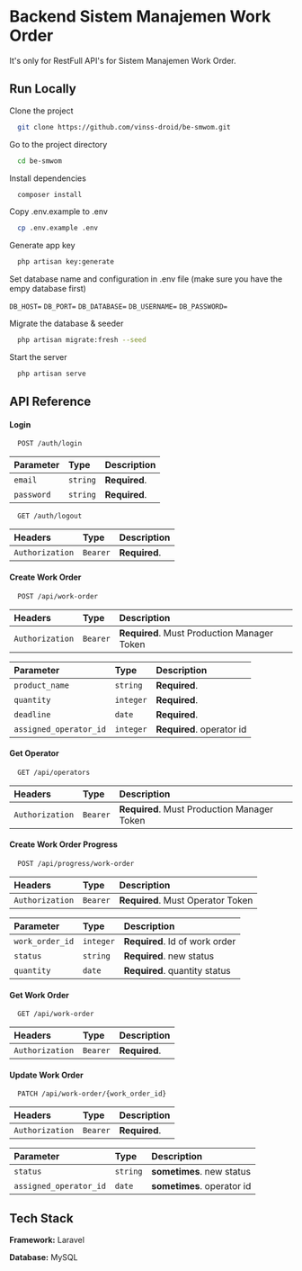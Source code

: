 
# Backend Sistem Manajemen Work Order

It's only for RestFull API's for Sistem Manajemen Work Order.




## Run Locally

Clone the project

```bash
  git clone https://github.com/vinss-droid/be-smwom.git
```

Go to the project directory

```bash
  cd be-smwom
```

Install dependencies

```bash
  composer install
```

Copy .env.example to .env

```bash
  cp .env.example .env
```

Generate app key

```bash
  php artisan key:generate
```

Set database name and configuration in .env file (make sure you have the empy database first)

`DB_HOST=`
`DB_PORT=`
`DB_DATABASE=`
`DB_USERNAME=`
`DB_PASSWORD=`

Migrate the database & seeder

```bash
  php artisan migrate:fresh --seed
```

Start the server

```bash
  php artisan serve
```


## API Reference

#### Login

```http
  POST /auth/login
```

| Parameter | Type     | Description                |
| :-------- | :------- | :------------------------- |
| `email` | `string` | **Required**. |
| `password` | `string` | **Required**. |


```http
  GET /auth/logout
```

| Headers | Type     | Description                |
| :-------- | :------- | :------------------------- |
| `Authorization` | `Bearer` | **Required**. |

#### Create Work Order

```http
  POST /api/work-order
```

| Headers | Type     | Description                |
| :-------- | :------- | :------------------------- |
| `Authorization` | `Bearer` | **Required**. Must Production Manager Token|

| Parameter | Type     | Description                       |
| :-------- | :------- | :-------------------------------- |
| `product_name`      | `string` | **Required**. |
| `quantity`      | `integer` | **Required**. |
| `deadline`      | `date` | **Required**. |
| `assigned_operator_id`      | `integer` | **Required**. operator id |


#### Get Operator

```http
  GET /api/operators
```

| Headers | Type     | Description                |
| :-------- | :------- | :------------------------- |
| `Authorization` | `Bearer` | **Required**. Must Production Manager Token|

#### Create Work Order Progress

```http
  POST /api/progress/work-order
```

| Headers | Type     | Description                |
| :-------- | :------- | :------------------------- |
| `Authorization` | `Bearer` | **Required**. Must Operator Token|

| Parameter | Type     | Description                       |
| :-------- | :------- | :-------------------------------- |
| `work_order_id`      | `integer` | **Required**. Id of work order|
| `status`      | `string` | **Required**. new status|
| `quantity`      | `date` | **Required**. quantity status|

#### Get Work Order

```http
  GET /api/work-order
```

| Headers | Type     | Description                |
| :-------- | :------- | :------------------------- |
| `Authorization` | `Bearer` | **Required**. |


#### Update Work Order

```http
  PATCH /api/work-order/{work_order_id}
```

| Headers | Type     | Description                |
| :-------- | :------- | :------------------------- |
| `Authorization` | `Bearer` | **Required**.|

| Parameter | Type     | Description                       |
| :-------- | :------- | :-------------------------------- |
| `status`      | `string` | **sometimes**. new status|
| `assigned_operator_id`      | `date` | **sometimes**. operator id|


## Tech Stack

**Framework:** Laravel

**Database:** MySQL

